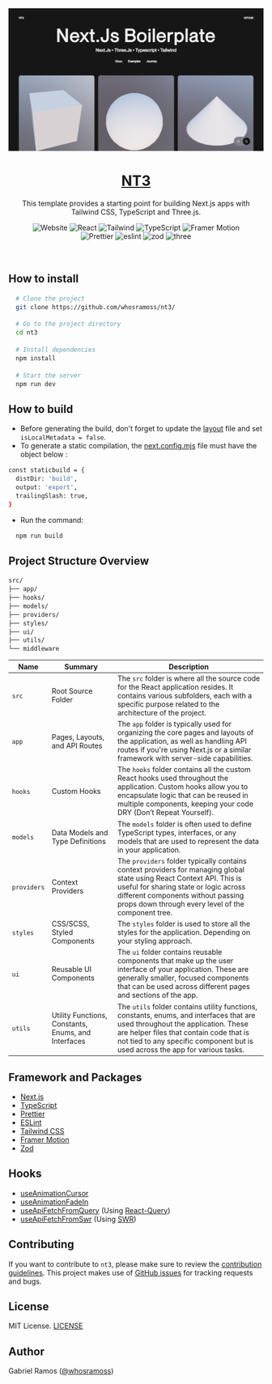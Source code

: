 <a href="https://github.com/whosramoss/nt3">
  <img alt="NT3" src="./public/thumbnail.png" />
  <h1 align="center">NT3</h1>
</a>

<p align="center">
  This template provides a starting point for building Next.js apps with Tailwind CSS, TypeScript and Three.js.
</p>

<div align="center">
  <img src="https://img.shields.io/badge/next.js-323330?style=for-the-badge&logo=nextdotjs&logoColor=white" alt="Website">
  <img src="https://img.shields.io/badge/React-323330?style=for-the-badge&logo=React&logoColor=white" alt="React">
  <img src="https://img.shields.io/badge/Tailwind-323330?style=for-the-badge&logo=tailwindcss&logoColor=white" alt="Tailwind">
  <img src="https://img.shields.io/badge/Typescript-323330?style=for-the-badge&logo=typescript&logoColor=white" alt="TypeScript">
  <img src="https://img.shields.io/badge/Framer%20Motion-323330?style=for-the-badge&logo=framer&logoColor=white" alt="Framer Motion">
  <br/>
  <img src="https://img.shields.io/badge/Prettier-323330?style=for-the-badge&logo=prettier&logoColor=white" alt="Prettier">
  <img src="https://img.shields.io/badge/eslint-323330?style=for-the-badge&logo=eslint&logoColor=white" alt="eslint">
  <img src="https://img.shields.io/badge/zod-323330?style=for-the-badge&logo=zod&logoColor=white" alt="zod">
   <img src="https://img.shields.io/badge/three-323330?style=for-the-badge&logo=three.js&logoColor=white" alt="three">
</div>
<br/>

<br/>



## How to install 

```bash
  # Clone the project
  git clone https://github.com/whosramoss/nt3/

  # Go to the project directory
  cd nt3

  # Install dependencies
  npm install

  # Start the server 
  npm run dev
```

## How to build 
- Before generating the build, don't forget to update the [layout](./src/app/layout.tsx) file and set ```isLocalMetadata = false```.
- To generate a static compilation, the [next.config.mjs](./next.config.mjs) file must have the object below :
```bash
const staticbuild = {
  distDir: 'build',
  output: 'export',
  trailingSlash: true,
}
```
- Run the command:
```bash
  npm run build
```

## Project Structure Overview 

```bash
src/
├── app/
├── hooks/
├── models/
├── providers/
├── styles/
├── ui/
├── utils/
└── middleware
```

| Name | Summary | Description |
| -------- | ------- | ------- |
| `src` | Root Source Folder | The `src` folder is where all the source code for the React application resides. It contains various subfolders, each with a specific purpose related to the architecture of the project. |
| `app` | Pages, Layouts, and API Routes | The `app` folder is typically used for organizing the core pages and layouts of the application, as well as handling API routes if you're using Next.js or a similar framework with server-side capabilities.|
| `hooks` | Custom Hooks | The `hooks` folder contains all the custom React hooks used throughout the application. Custom hooks allow you to encapsulate logic that can be reused in multiple components, keeping your code DRY (Don’t Repeat Yourself). |
| `models` | Data Models and Type Definitions | The `models` folder is often used to define TypeScript types, interfaces, or any models that are used to represent the data in your application. |
| `providers` | Context Providers | The `providers` folder typically contains context providers for managing global state using React Context API. This is useful for sharing state or logic across different components without passing props down through every level of the component tree. |
| `styles` | CSS/SCSS, Styled Components | The `styles` folder is used to store all the styles for the application. Depending on your styling approach. |
| `ui` | Reusable UI Components | The `ui` folder contains reusable components that make up the user interface of your application. These are generally smaller, focused components that can be used across different pages and sections of the app. |
| `utils` | Utility Functions, Constants, Enums, and Interfaces | The `utils` folder contains utility functions, constants, enums, and interfaces that are used throughout the application. These are helper files that contain code that is not tied to any specific component but is used across the app for various tasks. |

## Framework and Packages 
- [Next.js](https://nextjs.org/) 
- [TypeScript](https://www.typescriptlang.org/) 
- [Prettier](https://prettier.io/)
- [ESLint](https://eslint.org/) 
- [Tailwind CSS](https://tailwindcss.com/) 
- [Framer Motion](https://framer.com/motion) 
- [Zod](https://zod.dev/) 

## Hooks 
- [useAnimationCursor](./src/hooks/useAnimationCursor.ts)
- [useAnimationFadeIn](./src/hooks/useAnimationFadeIn.ts)
- [useApiFetchFromQuery](./src/hooks/useApiFetchFromQuery.ts) (Using [React-Query](https://www.npmjs.com/package/react-query))
- [useApiFetchFromSwr](./src/hooks/useApiFetchFromSwr.ts) (Using [SWR](https://www.npmjs.com/package/swr))

## Contributing 
If you want to contribute to `nt3`, please make sure to review the [contribution guidelines](https://github.com/whosramoss/nt3/blob/master/CONTRIBUTING.md). This project makes use of [GitHub issues](https://github.com/whosramoss/nt3/issues) for
tracking requests and bugs.

## License 

MIT License. [LICENSE](./LICENSE)

## Author 

Gabriel Ramos ([@whosramoss](https://github.com/whosramoss))

